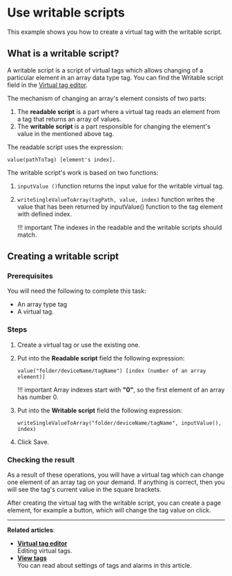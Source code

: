 # Use writable scripts
This example shows you how to create a virtual tag with the writable script.  
## What is a writable script? 
A writable script is a script of virtual tags which allows changing of a particular element in an array data type tag. You can find the Writable script field in the [Virtual tag editor](../4-IDE/vt_ed.md). 

The mechanism of changing an array's element consists of two parts: 

1. The **readable script** is a part where a virtual tag reads an element from a tag that returns an array of values. 
2. The **writable script** is a part responsible for changing the element's value in the mentioned above tag.

The readable script uses the expression:
```
value(pathToTag) [element's index]. 
```
The writable script's work is based on two functions:

1. `inputValue ()`function returns the input value for the writable virtual tag.
2. `writeSingleValueToArray(tagPath, value, index)` function writes the value that has been returned by inputValue() function to the tag element with defined index. 

    !!! important
        The indexes in the readable and the writable scripts should match.

## Creating a writable script
### Prerequisites
You will need the following to complete this task: 

- An array type tag
- A virtual tag. 

### Steps 

1. Create a virtual tag or use the existing one. <!--Here can be a reference to an instruction for creating a virtual tag-->
2. Put into the **Readable script** field the following expression: 

    ```
    value("folder/deviceName/tagName") [index (number of an array element)]
    ```
    !!! important
        Array indexes start with **"0"**, so the first element of an array has number 0. 

3. Put into the **Writable script** field the following expression: 

    ```
    writeSingleValueToArray("folder/deviceName/tagName", inputValue(), index)
    ```

4. Click Save. 

### Checking the result
As a result of these operations, you will have a virtual tag which can change one element of an array tag on your demand. If anything is correct, then you will see the tag's current value in the square brackets. 

After creating the virtual tag with the writable script, you can create a page element, for example a button, which will change the tag value on click. <!--I should put the reference to the task for creating such button.--> 

***
**Related articles**: 

- **[Virtual tag editor](../4-IDE/vt_ed.md)**<br>
Editing virtual tags.
- **[View tags](../2-Portal/Projects_view_tags.md)**<br>
You can read about settings of tags and alarms in this article.